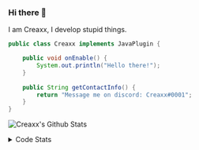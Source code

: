 ### Hi there 👋

I am Creaxx, I develop stupid things. 

```java
public class Creaxx implements JavaPlugin {

    public void onEnable() {
        System.out.println("Hello there!");
    }
    
    public String getContactInfo() {
        return "Message me on discord: Creaxx#0001";
    }
}
```

![Creaxx's Github Stats](https://github-readme-stats.vercel.app/api?username=CreaxxOG&show_icons=true&theme=dark&count_private=true)

<details>
  <summary>Code Stats</summary>

<!--START_SECTION:waka-->
![Lines of code](https://img.shields.io/badge/From%20Hello%20World%20I%27ve%20Written-27223%20lines%20of%20code-blue)

**🐱 My GitHub Data** 

> 🏆 195 Contributions in the Year 2021
 > 
> 📦 372.2 kB Used in GitHub's Storage 
 > 
> 🚫 Not Opted to Hire
 > 
> 📜 1 Public Repository 
 > 
> 🔑 4 Private Repositories  
 > 
**I'm an Early 🐤** 

```text
🌞 Morning    20 commits     ███░░░░░░░░░░░░░░░░░░░░░░   11.98% 
🌆 Daytime    69 commits     ██████████░░░░░░░░░░░░░░░   41.32% 
🌃 Evening    73 commits     ███████████░░░░░░░░░░░░░░   43.71% 
🌙 Night      5 commits      ░░░░░░░░░░░░░░░░░░░░░░░░░   2.99%

```
📅 **I'm Most Productive on Saturday** 

```text
Monday       25 commits     ███░░░░░░░░░░░░░░░░░░░░░░   14.97% 
Tuesday      20 commits     ███░░░░░░░░░░░░░░░░░░░░░░   11.98% 
Wednesday    20 commits     ███░░░░░░░░░░░░░░░░░░░░░░   11.98% 
Thursday     13 commits     ██░░░░░░░░░░░░░░░░░░░░░░░   7.78% 
Friday       30 commits     ████░░░░░░░░░░░░░░░░░░░░░   17.96% 
Saturday     35 commits     █████░░░░░░░░░░░░░░░░░░░░   20.96% 
Sunday       24 commits     ███░░░░░░░░░░░░░░░░░░░░░░   14.37%

```


📊 **This Week I Spent My Time On** 

```text
💬 Programming Languages: 
Java                     9 hrs 20 mins       ██████████████████████░░░   88.72% 
YAML                     42 mins             █░░░░░░░░░░░░░░░░░░░░░░░░   6.68% 
XML                      29 mins             █░░░░░░░░░░░░░░░░░░░░░░░░   4.6% 
Other                    0 secs              ░░░░░░░░░░░░░░░░░░░░░░░░░   0.0%

🔥 Editors: 
IntelliJ                 10 hrs 32 mins      █████████████████████████   100.0%

```

**I Mostly Code in Java** 

```text
Java                     4 repos             ████████████████████░░░░░   80.0% 
EJS                      1 repo              █████░░░░░░░░░░░░░░░░░░░░   20.0%

```



 Last Updated on 16/10/2021
<!--END_SECTION:waka-->
</details>
